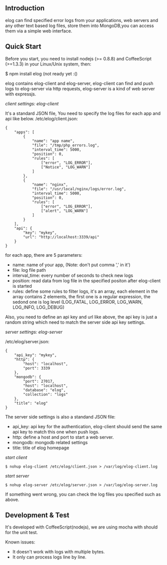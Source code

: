 Introduction
------------

elog can find specified error logs from your applications, web servers and any other text based log files, store them into MongoDB,you can access them via a simple web interface.

Quick Start
-----------

Before you start, you need to install nodejs (&gt;= 0.8.8) and CoffeeScript (&gt;=1.3.3) in your Linux/Unix system, then:

$ npm install elog (not ready yet :()

elog contains elog-client and elog-server,  elog-client can find and push logs to elog-server via http requests, elog-server is a kind of web server with expressjs. 

*client settings: elog-client*

It's a standard JSON file, You need to specify the log files for each app and api like below.
/etc/elog/client.json:

    {
        "apps": [
            {
                "name": "app name",
                "file": "/tmp/php_errors.log",
                "interval_time": 5000,
                "position": 0,
                "rules": [
                    ["error", "LOG_ERROR"],
                    ["Notice", "LOG_WARN"]
                ]
            },
            {
                "name": "nginx",
                "file": "/usr/local/nginx/logs/error.log",
                "interval_time": 5000,
                "position": 0,
                "rules": [
                    ["error", "LOG_ERROR"],
                    ["alert", "LOG_WARN"]
                ]
            }
        ],
        "api": {
            "key": "mykey",
            "url": "http://localhost:3339/api"
        }
    }

for each app, there are 5 parameters:
* name: name of your app, (Note: don't put comma ',' in it')
* file: log file path
* interval\_time: every number of seconds to check new logs
* position: read data from log file in the specified positon after elog-client is started
* rules: define some rules to filter logs, it's an array, each element in the array contains 2 elements, the first one is a regular expression, the sedond one is log level (LOG\_FATAL, LOG\_ERROR, LOG\_WARN, LOG\_INFO, LOG\_DEBUG)

Also, you need to define an api key and url like above, the api key is just a random string which need to match the server side api key settings.

*server settings: elog-server*

/etc/elog/server.json:

    {
        "api_key": "mykey",
        "http": {
            "host": "localhost",
            "port": 3339
        },
        "mongodb": {
            "port": 27017,
            "host": "localhost",
            "database": "elog",
            "collection": "logs"
        },
        "title": "elog"
    }

The server side settings is also a standand JSON file:
* api\_key: api key for the authentication, elog-client should send the same api key to match this one when push logs.
* http: define a host and port to start a web server. 
* mongodb: mongodb related settings
* title: title of elog homepage

*start client*
    
    $ nohup elog-client /etc/elog/client.json > /var/log/elog-client.log

*start server*

    $ nohup elog-server /etc/elog/server.json > /var/log/elog-server.log

If something went wrong, you can check the log files you specified such as above. 

Development & Test
------------------

It's developed with CoffeeScript(nodejs), we are using mocha with should for the unit test.

Known issues:
* It doesn't work with logs with multiple bytes. 
* It only can process logs line by line.
